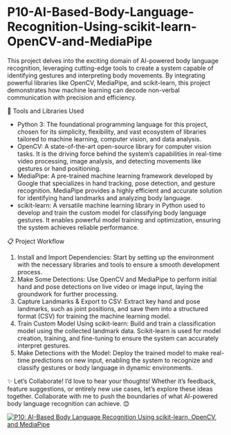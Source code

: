 # P10-AI-Based-Body-Language-Recognition-Using-scikit-learn-OpenCV-and-MediaPipe

This project delves into the exciting domain of AI-powered body language recognition, leveraging cutting-edge tools to create a system capable of identifying gestures and interpreting body movements. By integrating powerful libraries like OpenCV, MediaPipe, and scikit-learn, this project demonstrates how machine learning can decode non-verbal communication with precision and efficiency.

🔧 Tools and Libraries Used
- Python 3: The foundational programming language for this project, chosen for its simplicity, flexibility, and vast ecosystem of libraries tailored to machine learning, computer vision, and data analysis.
- OpenCV: A state-of-the-art open-source library for computer vision tasks. It is the driving force behind the system’s capabilities in real-time video processing, image analysis, and detecting movements like gestures or hand positioning.
- MediaPipe: A pre-trained machine learning framework developed by Google that specializes in hand tracking, pose detection, and gesture recognition. MediaPipe provides a highly efficient and accurate solution for identifying hand landmarks and analyzing body language.
- scikit-learn: A versatile machine learning library in Python used to develop and train the custom model for classifying body language gestures. It enables powerful model training and optimization, ensuring the system achieves reliable performance.

📋 Project Workflow
1. Install and Import Dependencies: Start by setting up the environment with the necessary libraries and tools to ensure a smooth development process.
2. Make Some Detections: Use OpenCV and MediaPipe to perform initial hand and pose detections on live video or image input, laying the groundwork for further processing.
3. Capture Landmarks & Export to CSV: Extract key hand and pose landmarks, such as joint positions, and save them into a structured format (CSV) for training the machine learning model.
4. Train Custom Model Using scikit-learn: Build and train a classification model using the collected landmark data. Scikit-learn is used for model creation, training, and fine-tuning to ensure the system can accurately interpret gestures.
5. Make Detections with the Model: Deploy the trained model to make real-time predictions on new input, enabling the system to recognize and classify gestures or body language in dynamic environments.

✨ Let’s Collaborate!
I’d love to hear your thoughts! Whether it’s feedback, feature suggestions, or entirely new use cases, let’s explore these ideas together. Collaborate with me to push the boundaries of what AI-powered body language recognition can achieve. 😊

[![P10: AI-Based Body Language Recognition Using scikit-learn, OpenCV, and MediaPipe](https://img.youtube.com/vi/b9LSzIkv3K4/0.jpg)](https://youtu.be/b9LSzIkv3K4)
